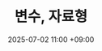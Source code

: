 ---
layout: post
title: 변수, 자료형
date: 2025-07-02 11:00 +09:00
categories: [Python, primary]
tags: [python]
image:
    path: /assets/img/python/Python.png
---